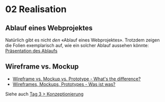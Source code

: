 # 02 Realisation

## Ablauf eines Webprojektes

Natürlich gibt es nicht _den_ «Ablauf eines Webprojektes». Trotzdem zeigen die Folien exemplarisch auf, wie ein solcher Ablauf aussehen könnte: [Präsentation des Ablaufs](https://github.com/johannesE/modul-101/tree/7ef76a9c9f706911092af198dd248f9a2832f329/Tag%201/02%20Realisation/src/Erklaerung\_Webprojektablauf.pdf)

## Wireframe vs. Mockup

* [Wireframe vs. Mockup vs. Prototype - What's the difference?](https://www.sketch.com/blog/wireframe-vs-mockup-vs-prototype/#wireframe-vs-mockup-vs-prototype)
* [Wireframes, Mockups, Prototypes - Was ist was?](https://www.zielbar.de/magazin/wireframe-mockup-prototyp-23612/)

Siehe auch [Tag 3 > Konzeptionierung](../tag-3/konzeptionierung.md)
